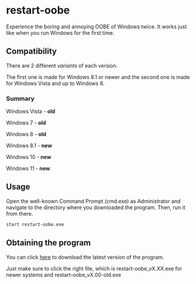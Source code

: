 # restart-oobe

Experience the boring and annoying OOBE of Windows twice.
It works just like when you run Windows for the first time.

## Compatibility

There are 2 different *variants* of each version.

The first one is made for Windows 8.1 or newer and the second one is made for Windows Vista and up to Windows 8.

### Summary

Windows Vista - **old**

Windows 7 - **old**

Windows 8 - **old**

Windows 8.1 - **new**

Windows 10 - **new**

Windows 11 - **new**

## Usage

Open the well-known Command Prompt (cmd.exe) as Administrator and navigate to the directory where you downloaded the program.
Then, run it from there.

```bash
start restart-oobe.exe
```

## Obtaining the program

You can click [here](https://github.com/KneesDev/restart-oobe/releases) to download the latest version of the program.

Just make sure to click the right file, which is restart-oobe_vX.XX.exe for newer systems and restart-oobe_vX.00-old.exe

